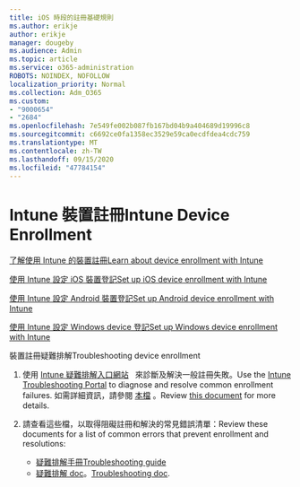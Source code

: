 ```yaml
---
title: iOS 時段的註冊基礎規則
ms.author: erikje
author: erikje
manager: dougeby
ms.audience: Admin
ms.topic: article
ms.service: o365-administration
ROBOTS: NOINDEX, NOFOLLOW
localization_priority: Normal
ms.collection: Adm_O365
ms.custom:
- "9000654"
- "2684"
ms.openlocfilehash: 7e549fe002b087fb167bd04b9a404689d19996c8
ms.sourcegitcommit: c6692ce0fa1358ec3529e59ca0ecdfdea4cdc759
ms.translationtype: MT
ms.contentlocale: zh-TW
ms.lasthandoff: 09/15/2020
ms.locfileid: "47784154"
---
```

# <a name="intune-device-enrollment"></a><span data-ttu-id="ad0b5-102">Intune 裝置註冊</span><span class="sxs-lookup"><span data-stu-id="ad0b5-102">Intune Device Enrollment</span></span>

[<span data-ttu-id="ad0b5-103">了解使用 Intune 的裝置註冊</span><span class="sxs-lookup"><span data-stu-id="ad0b5-103">Learn about device enrollment with Intune</span></span>](https://docs.microsoft.com/intune/enrollment/device-enrollment)

[<span data-ttu-id="ad0b5-104">使用 Intune 設定 iOS 裝置登記</span><span class="sxs-lookup"><span data-stu-id="ad0b5-104">Set up iOS device enrollment with Intune</span></span>](https://docs.microsoft.com/intune/enrollment/ios-enroll)

[<span data-ttu-id="ad0b5-105">使用 Intune 設定 Android 裝置登記</span><span class="sxs-lookup"><span data-stu-id="ad0b5-105">Set up Android device enrollment with Intune</span></span>](https://docs.microsoft.com/intune/android-enroll)

[<span data-ttu-id="ad0b5-106">使用 Intune 設定 Windows device 登記</span><span class="sxs-lookup"><span data-stu-id="ad0b5-106">Set up Windows device enrollment with Intune</span></span>](https://docs.microsoft.com/intune/windows-enroll)

<span data-ttu-id="ad0b5-107">裝置註冊疑難排解</span><span class="sxs-lookup"><span data-stu-id="ad0b5-107">Troubleshooting device enrollment</span></span>

1. <span data-ttu-id="ad0b5-108">使用 [Intune 疑難排解入口網站](https://devicemanagement.microsoft.com/#blade/Microsoft_Intune_DeviceSettings/TroubleshootBlade)   來診斷及解決一般註冊失敗。</span><span class="sxs-lookup"><span data-stu-id="ad0b5-108">Use the [Intune Troubleshooting Portal](https://devicemanagement.microsoft.com/#blade/Microsoft_Intune_DeviceSettings/TroubleshootBlade) to diagnose and resolve common enrollment failures.</span></span> <span data-ttu-id="ad0b5-109">如需詳細資訊，請參閱 [本檔](https://docs.microsoft.com/intune/help-desk-operators) 。</span><span class="sxs-lookup"><span data-stu-id="ad0b5-109">Review [this document](https://docs.microsoft.com/intune/help-desk-operators) for more details.</span></span>

2. <span data-ttu-id="ad0b5-110">請查看這些檔，以取得阻礙註冊和解決的常見錯誤清單：</span><span class="sxs-lookup"><span data-stu-id="ad0b5-110">Review these documents for a list of common errors that prevent enrollment and resolutions:</span></span>
    - [<span data-ttu-id="ad0b5-111">疑難排解手冊</span><span class="sxs-lookup"><span data-stu-id="ad0b5-111">Troubleshooting guide</span></span>](https://support.microsoft.com/help/4469913/troubleshooting-windows-device-enrollment-problems-in-microsoft-intune)
    - <span data-ttu-id="ad0b5-112">[疑難排解 doc](https://docs.microsoft.com/intune/troubleshoot-device-enrollment-in-intune)。</span><span class="sxs-lookup"><span data-stu-id="ad0b5-112">[Troubleshooting doc](https://docs.microsoft.com/intune/troubleshoot-device-enrollment-in-intune).</span></span>
